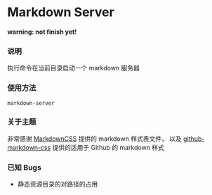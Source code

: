 Markdown Server
====

**warning: not finish yet!**

### 说明
执行命令在当前目录启动一个 markdown 服务器

### 使用方法
```
markdown-server
```

### 关于主题
非常感谢 [MarkdownCSS] 提供的 markdown 样式表文件，
以及 [github-markdown-css] 提供的适用于 Github 的 markdown 样式

### 已知 Bugs
- 静态资源目录的对路径的占用


[MarkdownCSS]: https://github.com/markdowncss
[github-markdown-css]: https://github.com/sindresorhus/github-markdown-css
